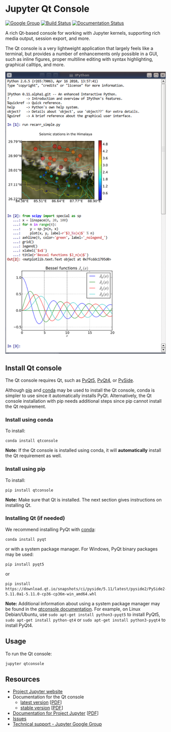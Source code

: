 # Jupyter Qt Console

[![Google Group](https://img.shields.io/badge/-Google%20Group-lightgrey.svg)](https://groups.google.com/forum/#!forum/jupyter)
[![Build Status](https://travis-ci.org/jupyter/qtconsole.svg?branch=master)](https://travis-ci.org/jupyter/qtconsole)
[![Documentation Status](https://readthedocs.org/projects/qtconsole/badge/?version=stable)](https://qtconsole.readthedocs.io/en/stable/)

A rich Qt-based console for working with Jupyter kernels,
supporting rich media output, session export, and more.

The Qt console is a very lightweight application that largely feels like a terminal, but
provides a number of enhancements only possible in a GUI, such as inline
figures, proper multiline editing with syntax highlighting, graphical calltips,
and more.

![qtconsole](docs/source/_images/qtconsole.png)

## Install Qt console
The Qt console requires Qt, such as [PyQt5](http://www.riverbankcomputing.com/software/pyqt/intro),
[PyQt4](https://www.riverbankcomputing.com/software/pyqt/download),
or [PySide](http://pyside.github.io/docs/pyside).

Although [pip](https://pypi.python.org/pypi/pip) and
[conda](http://conda.pydata.org/docs) may be used to install the Qt console, conda
is simpler to use since it automatically installs PyQt. Alternatively,
the Qt console installation with pip needs additional steps since pip cannot install
the Qt requirement.

### Install using conda
To install:

    conda install qtconsole

**Note:** If the Qt console is installed using conda, it will **automatically**
install the Qt requirement as well.

### Install using pip
To install:

    pip install qtconsole

**Note:** Make sure that Qt is installed. The next section gives instructions on installing Qt.

### Installing Qt (if needed)
We recommend installing PyQt with [conda](http://conda.pydata.org/docs):

    conda install pyqt

or with a system package manager. For Windows, PyQt binary packages may be
used:

    pip install pyqt5

or

    pip install https://download.qt.io/snapshots/ci/pyside/5.11/latest/pyside2/PySide2-5.11.0a1-5.11.0-cp36-cp36m-win_amd64.whl

**Note:** Additional information about using a system package manager may be
found in the [qtconsole documentation](https://qtconsole.readthedocs.io). For
example, on Linux Debian/Ubuntu, use ``sudo apt-get install python3-pyqt5`` to
install PyQt5, ``sudo apt-get install python-qt4`` or
``sudo apt-get install python3-pyqt4`` to install PyQt4.

## Usage
To run the Qt console:

    jupyter qtconsole

## Resources
- [Project Jupyter website](https://jupyter.org)
- Documentation for the Qt console
  * [latest version](https://qtconsole.readthedocs.io/en/latest/) [[PDF](https://media.readthedocs.org/pdf/qtconsole/latest/qtconsole.pdf)]
  * [stable version](https://qtconsole.readthedocs.io/en/stable/) [[PDF](https://media.readthedocs.org/pdf/qtconsole/stable/qtconsole.pdf)]
- [Documentation for Project Jupyter](https://jupyter.readthedocs.io/en/latest/index.html) [[PDF](https://media.readthedocs.org/pdf/jupyter/latest/jupyter.pdf)]
- [Issues](https://github.com/jupyter/qtconsole/issues)
- [Technical support - Jupyter Google Group](https://groups.google.com/forum/#!forum/jupyter)
